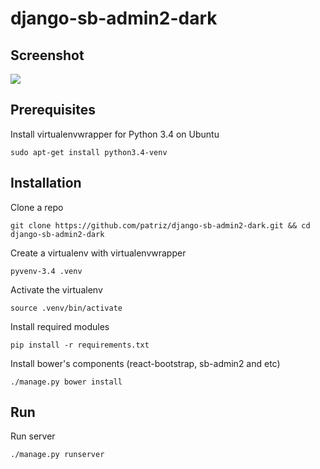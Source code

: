 # django-sb-admin2-dark

## Screenshot
![](https://raw.githubusercontent.com/patriz/django-sb-admin2-dark/master/screenshot.png)

## Prerequisites

Install virtualenvwrapper for Python 3.4 on Ubuntu

	sudo apt-get install python3.4-venv

## Installation

Clone a repo

	git clone https://github.com/patriz/django-sb-admin2-dark.git && cd django-sb-admin2-dark

Create a virtualenv with virtualenvwrapper

	pyvenv-3.4 .venv

Activate the virtualenv

	source .venv/bin/activate

Install required modules

	pip install -r requirements.txt

Install bower's components (react-bootstrap, sb-admin2 and etc)

	./manage.py bower install

## Run

Run server

	./manage.py runserver
